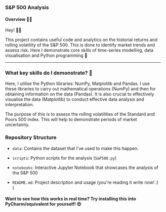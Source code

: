 ### S&P 500 Analysis

#### Overview 🧘🏾
Hey! 🤸🏾

This project contains useful code and analytics on the historial returns and rolling volatility of the S&P 500. This is done to identify market trends and assess risk. 
Here I demonstrate core skills of time-series modelling, data visualisation and Python programming 🏏

---
### What key skills do I demonstrate? 🎯

Here, I utilise the Python libraries: NumPy, Matplotlib and Pandas. I use these libraries to carry out mathematical operations (NumPy) and then for obtaining information on the data (Pandas). It is also crucial to effectively visualise the data (Matplotlib) to conduct effective data analysis and interpretation.

The purpose of this is to assess the rolling volatilities of the Standard and Poors 500 index. This will help to demonstrate periods of market uncertainty.

### Repository Structure
- `data`: Contains the dataset that I've used to make this happen.

- `scripts`: Python scripts for the analysis (`S&P500.py`)
  
- `notebooks`: Interactive Jupyter Notebook that showcases the analysis of the S&P 500
  
- `README.md`: Project description and usage (you're reading it write now! :) )

#### Want to see how this works in real time? Try installing this into PyCharm/equivalent for yourself! 😍


